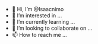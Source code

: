 - 👋 Hi, I’m @Isaacnimo
- 👀 I’m interested in ...
- 🌱 I’m currently learning ...
- 💞️ I’m looking to collaborate on ...
- 📫 How to reach me ...

<!---
Isaacnimo/Isaacnimo is a ✨ special ✨ repository because its `README.md` (this file) appears on your GitHub profile.
You can click the Preview link to take a look at your changes.
--->

